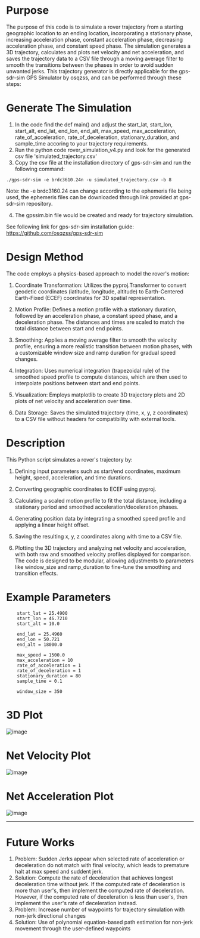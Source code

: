 # Purpose

The purpose of this code is to simulate a rover trajectory from a starting geographic location to an ending location, incorporating a stationary phase, increasing acceleration phase, constant acceleration phase, decreasing acceleration phase, and constant speed phase. The simulation generates a 3D trajectory, calculates and plots net velocity and net acceleration, and saves the trajectory data to a CSV file through a moving average filter to smooth the transitions between the phases in order to avoid sudden unwanted jerks. This trajectory generator is directly applicable for the gps-sdr-sim GPS Simulator by osqzss, and can be performed through these steps:

# Generate The Simulation

1. In the code find the def main() and adjust the start_lat, start_lon, start_alt, end_lat, end_lon, end_alt, max_speed, max_acceleration, rate_of_acceleration, rate_of_deceleration, stationary_duration, and sample_time accoring to your trajectory requirements.
2. Run the python code rover_simulation_v4.py and look for the generated csv file 'simulated_trajectory.csv'
3. Copy the csv file at the installation directory of gps-sdr-sim and run the following command:

```
./gps-sdr-sim -e brdc3610.24n -u simulated_trajectory.csv -b 8
```

Note: the -e brdc3160.24 can change according to the ephemeris file being used, the ephemeris files can be downloaded through link provided at gps-sdr-sim repository.

4. The gpssim.bin file would be created and ready for trajectory simulation.

See following link for gps-sdr-sim installation guide: https://github.com/osqzss/gps-sdr-sim

# Design Method

The code employs a physics-based approach to model the rover's motion:

1. Coordinate Transformation: Utilizes the pyproj.Transformer to convert geodetic coordinates (latitude, longitude, altitude) to Earth-Centered Earth-Fixed (ECEF) coordinates for 3D spatial representation.

2. Motion Profile: Defines a motion profile with a stationary duration, followed by an acceleration phase, a constant speed phase, and a deceleration phase. The distances and times are scaled to match the total distance between start and end points.

3. Smoothing: Applies a moving average filter to smooth the velocity profile, ensuring a more realistic transition between motion phases, with a customizable window size and ramp duration for gradual speed changes.

4. Integration: Uses numerical integration (trapezoidal rule) of the smoothed speed profile to compute distances, which are then used to interpolate positions between start and end points.

5. Visualization: Employs matplotlib to create 3D trajectory plots and 2D plots of net velocity and acceleration over time.

6. Data Storage: Saves the simulated trajectory (time, x, y, z coordinates) to a CSV file without headers for compatibility with external tools.

# Description

This Python script simulates a rover's trajectory by:

1. Defining input parameters such as start/end coordinates, maximum height, speed, acceleration, and time durations.

2. Converting geographic coordinates to ECEF using pyproj.

3. Calculating a scaled motion profile to fit the total distance, including a stationary period and smoothed acceleration/deceleration phases.

4. Generating position data by integrating a smoothed speed profile and applying a linear height offset.

5. Saving the resulting x, y, z coordinates along with time to a CSV file.

6. Plotting the 3D trajectory and analyzing net velocity and acceleration, with both raw and smoothed velocity profiles displayed for comparison. The code is designed to be modular, allowing adjustments to parameters like window_size and ramp_duration to fine-tune the smoothing and transition effects.


# Example Parameters
```
    start_lat = 25.4900
    start_lon = 46.7210
    start_alt = 10.0

    end_lat = 25.4960
    end_lon = 50.721
    end_alt = 18000.0

    max_speed = 1500.0
    max_acceleration = 10
    rate_of_acceleration = 1
    rate_of_deceleration = 1
    stationary_duration = 80
    sample_time = 0.1

    window_size = 350
```
# 3D Plot

![image](https://github.com/user-attachments/assets/e72df3d5-43a4-4149-959f-26ef1b6757d1)


# Net Velocity Plot

![image](https://github.com/user-attachments/assets/45c9ecfd-e045-4b11-9db9-9f7cd242d5af)


# Net Acceleration Plot

![image](https://github.com/user-attachments/assets/43f3d782-cb11-46b1-b31a-8380034da694)

---

# Future Works

1. Problem: Sudden Jerks appear when selected rate of acceleration or deceleration do not match with final velocity, which leads to premature halt at max speed and suddent jerk.
2. Solution: Compute the rate of deceleration that achieves longest deceleration time without jerk. If the computed rate of deceleration is more than user's, then implement the computed rate of deceleration. However, if the computed rate of deceleration is less than user's, then implement the user's rate of deceleration instead.
3. Problem: Increase number of waypoints for trajectory simulation with non-jerk directional changes
4. Solution: Use of polynomial equation-based path estimation for non-jerk movement through the user-defined waypoints

